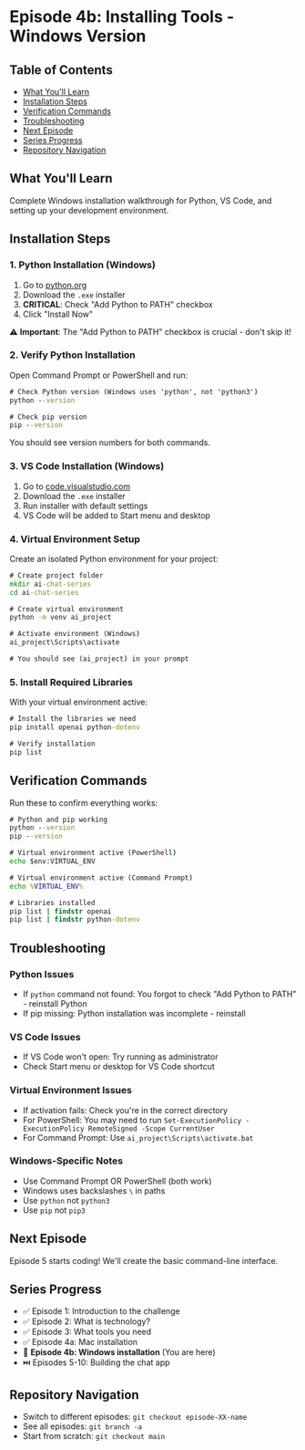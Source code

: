 # Episode 4b: Installing Tools - Windows Version

## Table of Contents
- [What You'll Learn](#what-youll-learn)
- [Installation Steps](#installation-steps)
- [Verification Commands](#verification-commands)
- [Troubleshooting](#troubleshooting)
- [Next Episode](#next-episode)
- [Series Progress](#series-progress)
- [Repository Navigation](#repository-navigation)

## What You'll Learn
Complete Windows installation walkthrough for Python, VS Code, and setting up your development environment.

## Installation Steps

### 1. Python Installation (Windows)
1. Go to [python.org](https://python.org)
2. Download the `.exe` installer
3. **CRITICAL**: Check "Add Python to PATH" checkbox
4. Click "Install Now"

⚠️ **Important**: The "Add Python to PATH" checkbox is crucial - don't skip it!

### 2. Verify Python Installation
Open Command Prompt or PowerShell and run:

```cmd
# Check Python version (Windows uses 'python', not 'python3')
python --version

# Check pip version
pip --version
```

You should see version numbers for both commands.

### 3. VS Code Installation (Windows)
1. Go to [code.visualstudio.com](https://code.visualstudio.com)
2. Download the `.exe` installer
3. Run installer with default settings
4. VS Code will be added to Start menu and desktop

### 4. Virtual Environment Setup
Create an isolated Python environment for your project:

```cmd
# Create project folder
mkdir ai-chat-series
cd ai-chat-series

# Create virtual environment
python -m venv ai_project

# Activate environment (Windows)
ai_project\Scripts\activate

# You should see (ai_project) in your prompt
```

### 5. Install Required Libraries
With your virtual environment active:

```cmd
# Install the libraries we need
pip install openai python-dotenv

# Verify installation
pip list
```

## Verification Commands
Run these to confirm everything works:

```cmd
# Python and pip working
python --version
pip --version

# Virtual environment active (PowerShell)
echo $env:VIRTUAL_ENV

# Virtual environment active (Command Prompt)
echo %VIRTUAL_ENV%

# Libraries installed
pip list | findstr openai
pip list | findstr python-dotenv
```

## Troubleshooting

### Python Issues
- If `python` command not found: You forgot to check "Add Python to PATH" - reinstall Python
- If pip missing: Python installation was incomplete - reinstall

### VS Code Issues
- If VS Code won't open: Try running as administrator
- Check Start menu or desktop for VS Code shortcut

### Virtual Environment Issues
- If activation fails: Check you're in the correct directory
- For PowerShell: You may need to run `Set-ExecutionPolicy -ExecutionPolicy RemoteSigned -Scope CurrentUser`
- For Command Prompt: Use `ai_project\Scripts\activate.bat`

### Windows-Specific Notes
- Use Command Prompt OR PowerShell (both work)
- Windows uses backslashes `\` in paths
- Use `python` not `python3`
- Use `pip` not `pip3`

## Next Episode
Episode 5 starts coding! We'll create the basic command-line interface.

## Series Progress
- ✅ Episode 1: Introduction to the challenge
- ✅ Episode 2: What is technology?
- ✅ Episode 3: What tools you need
- ✅ Episode 4a: Mac installation
- 🎯 **Episode 4b: Windows installation** (You are here)
- ⏭️ Episodes 5-10: Building the chat app

## Repository Navigation
- Switch to different episodes: `git checkout episode-XX-name`
- See all episodes: `git branch -a`
- Start from scratch: `git checkout main`
